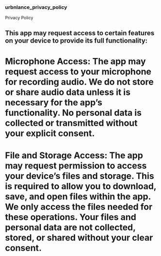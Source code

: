 ### urbnlance_privacy_policy
Privacy Policy

## This app may request access to certain features on your device to provide its full functionality:

# Microphone Access: The app may request access to your microphone for recording audio. We do not store or share audio data unless it is necessary for the app’s functionality. No personal data is collected or transmitted without your explicit consent.

# File and Storage Access: The app may request permission to access your device’s files and storage. This is required to allow you to download, save, and open files within the app. We only access the files needed for these operations. Your files and personal data are not collected, stored, or shared without your clear consent.

